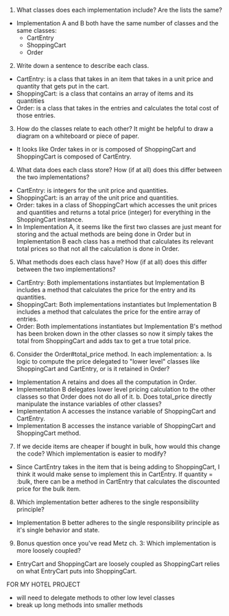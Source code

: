 1. What classes does each implementation include? Are the lists the same?
  - Implementation A and B both have the same number of classes and the same classes:
    - CartEntry
    - ShoppingCart
    - Order 

2. Write down a sentence to describe each class.
  - CartEntry: is a class that takes in an item that takes in a unit price and quantity that gets put in the cart.
  - ShoppingCart: is a class that contains an array of items and its quantities
  - Order: is a class that takes in the entries and calculates the total cost of those entries.

3. How do the classes relate to each other? It might be helpful to draw a diagram on a whiteboard or piece of paper.
  - It looks like Order takes in or is composed of ShoppingCart and ShoppingCart is composed of CartEntry. 

4. What data does each class store? How (if at all) does this differ between the two implementations?
  - CartEntry: is integers for the unit price and quantities. 
  - ShoppingCart: is an array of the unit price and quantities. 
  - Order: takes in a class of ShoppingCart which accesses the unit prices and quantities and returns a total price (integer) for everything in the ShoppingCart instance. 
  - In Implementation A, it seems like the first two classes are just meant for storing and the actual methods are being done in Order but in Implementation B each class has a method that calculates its relevant total prices so that not all the calculation is done in Order.

5. What methods does each class have? How (if at all) does this differ between the two implementations?
  - CartEntry: Both implementations instantiates but Implementation B includes a method that calculates the price for the entry and its quantities. 
  - ShoppingCart: Both implementations instantiates but Implementation B includes a method that calculates the price for the entire array of entries. 
  - Order: Both implementations instantiates but Implementation B's method has been broken down in the other classes so now it simply takes the total from ShoppingCart and adds tax to get a true total price. 

6. Consider the Order#total_price method. In each implementation:
  a. Is logic to compute the price delegated to "lower level" classes like ShoppingCart and CartEntry, or is it retained in Order?
  - Implementation A retains and does all the computation in Order. 
  - Implementation B delegates lower level pricing calculation to the other classes so that Order does not do all of it. 
  b. Does total_price directly manipulate the instance variables of other classes?
  - Implementation A accesses the instance variable of ShoppingCart and CartEntry. 
  - Implementation B accesses the instance variable of ShoppingCart and ShoppingCart method. 

7. If we decide items are cheaper if bought in bulk, how would this change the code? Which implementation is easier to modify?
  - Since CartEntry takes in the item that is being adding to ShoppingCart, I think it would make sense to implement this in CartEntry. If quantity = :bulk, there can be a method in CartEntry that calculates the discounted price for the bulk item. 

8. Which implementation better adheres to the single responsibility principle?
  - Implementation B better adheres to the single responsibility principle as it's single behavior and state. 

9. Bonus question once you've read Metz ch. 3: Which implementation is more loosely coupled?
  - EntryCart and ShoppingCart are loosely coupled as ShoppingCart relies on what EntryCart puts into ShoppingCart. 

  FOR MY HOTEL PROJECT
  - will need to delegate methods to other low level classes 
  - break up long methods into smaller methods 
